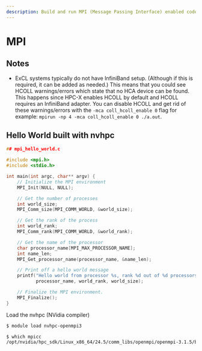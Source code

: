 ```yaml
---
description: Build and run MPI (Message Passing Interface) enabled codes on EXCL
---
```


# MPI

## Notes

- ExCL systems typically do not have InfiniBand setup. (Although if this is required, it can be added as needed.) This means that you could see HCOLL warnings/errors which state that no HCA device can be found. This happens since HPC-X enables HCOLL by default and HCOLL requires an InfiniBand adapter. You can disable HCOLL and get rid of these warnings/errors with the `-mca coll_hcoll_enable 0` flag for example: `mpirun -np 4 -mca coll_hcoll_enable 0 ./a.out`.


## Hello World built with nvhpc

```c
## mpi_hello_world.c

#include <mpi.h>
#include <stdio.h>

int main(int argc, char** argv) {
    // Initialize the MPI environment
    MPI_Init(NULL, NULL);

    // Get the number of processes
    int world_size;
    MPI_Comm_size(MPI_COMM_WORLD, &world_size);

    // Get the rank of the process
    int world_rank;
    MPI_Comm_rank(MPI_COMM_WORLD, &world_rank);

    // Get the name of the processor
    char processor_name[MPI_MAX_PROCESSOR_NAME];
    int name_len;
    MPI_Get_processor_name(processor_name, &name_len);

    // Print off a hello world message
    printf("Hello world from processor %s, rank %d out of %d processors\n",
           processor_name, world_rank, world_size);

    // Finalize the MPI environment.
    MPI_Finalize();
}

```

Load the nvhpc (NVidia compiler)
```bash
$ module load nvhpc-openmpi3
```

```bash
$ which mpicc
/opt/nvidia/hpc_sdk/Linux_x86_64/24.5/comm_libs/openmpi/openmpi-3.1.5/bin/mpicc
```

